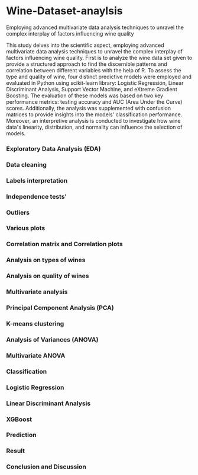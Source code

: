 # Wine-Dataset-anaylsis
Employing advanced multivariate data analysis techniques to unravel the complex interplay of factors influencing wine quality

This study delves into the scientific aspect, employing advanced multivariate data analysis techniques to unravel the complex interplay of factors influencing wine quality. First is to analyze the wine data set given to provide a structured approach to find the discernible patterns and correlation between different variables with the help of R. To assess the type and quality of wine, four distinct predictive models were employed and evaluated in Python using scikit-learn library: Logistic Regression, Linear Discriminant Analysis, Support Vector Machine, and eXtreme Gradient Boosting. The evaluation of these models was based on two key performance metrics: testing accuracy and AUC (Area Under the Curve) scores. Additionally, the analysis was supplemented with confusion matrices to provide insights into the models' classification performance. Moreover, an interpretive analysis is conducted to investigate how wine data's linearity, distribution, and normality can influence the selection of models. 

### Exploratory Data Analysis (EDA)
### Data cleaning
### Labels interpretation
### Independence tests'
### Outliers
### Various plots
### Correlation matrix and Correlation plots
### Analysis on types of wines
### Analysis on quality of wines
### Multivariate analysis
### Principal Component Analysis (PCA) 
### K-means clustering
### Analysis of Variances (ANOVA)
### Multivariate ANOVA
### Classification
### Logistic Regression
### Linear Discriminant Analysis
### XGBoost
### Prediction
### Result
### Conclusion and Discussion
